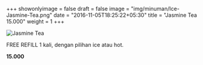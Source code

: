+++
showonlyimage = false
draft = false
image = "img/minuman/Ice-Jasmine-Tea.png"
date = "2016-11-05T18:25:22+05:30"
title = "Jasmine Tea 15.000"
weight = 1
+++

![Jasmine Tea][1]

FREE REFILL 1 kali, dengan pilihan ice atau hot.

**15.000**

[1]: /img/minuman/Ice-Jasmine-Tea.png